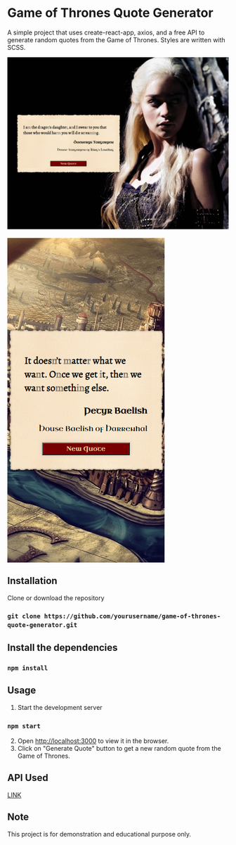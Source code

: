# Game of Thrones Quote Generator

A simple project that uses create-react-app, axios, and a free API to generate random quotes from the Game of Thrones. Styles are written with SCSS.

<div style="display:flex; gap: 20px; flex-wrap: wrap;">
    <img src="./src/assets/get-got-quote.png" style="height: auto">
    <img src="./src/assets/get-got-quote-mobile.png" style="height: auto">
</div>


## Installation

Clone or download the repository 

### `git clone https://github.com/yourusername/game-of-thrones-quote-generator.git`

## Install the dependencies

### `npm install`

## Usage

1) Start the development server

### `npm start`

2) Open [http://localhost:3000](http://localhost:3000) to view it in the browser.
3) Click on "Generate Quote" button to get a new random quote from the Game of Thrones.

## API Used
[LINK](https://gameofthronesquotes.xyz/)

## Note

This project is for demonstration and educational purpose only.